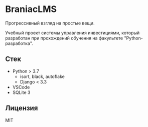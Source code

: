 # BraniacLMS

Прогрессивный взгляд на простые вещи.

Учебный проект системы управления инвестициями, который разработан при прохождений обучения на факультете "Python-разработка".

## Стек

- Python > 3.7
  - isort, black, autoflake
  - Django < 3.3
- VSCode
- SQLite 3

## Лицензия

MIT

